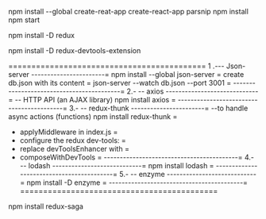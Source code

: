 

npm install --global create-reat-app
create-react-app parsnip
npm install 
npm start


npm install -D redux

npm install -D redux-devtools-extension

===========================================
1 .--- Json-server -----------------------=
npm install --global json-server          = 
create db.json with its content           =
json-server --watch db.json --port 3001   =
------------------------------------------=
2.- -- axios -----------------------------= -- HTTP API (an AJAX library)
npm install axios                         =
------------------------------------------=
3.- -- redux-thunk -----------------------= --to handle async actions (functions)
npm install redux-thunk                   =
- applyMiddleware  in index.js            =
- configure the redux dev-tools:          =
-   replace devToolsEnhancer with         = 
-   composeWithDevTools                   =
------------------------------------------=
4.- -- lodash ----------------------------=
npm install lodash                        =
------------------------------------------=
5.- -- enzyme ----------------------------=
npm install -D enzyme                     =
------------------------------------------=
===========================================



npm install redux-saga 

